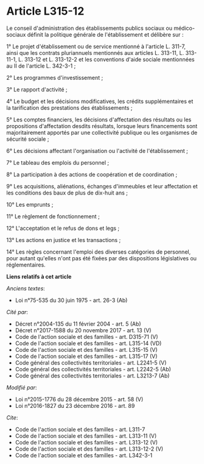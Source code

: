 # Article L315-12

Le conseil d'administration des établissements publics sociaux ou médico-sociaux définit la politique générale de
l'établissement et délibère sur : 

1° Le projet d'établissement ou de service mentionné à l'article L. 311-7, ainsi que les contrats pluriannuels mentionnés aux
articles L. 313-11, L. 313-11-1, L. 313-12 et L. 313-12-2 et les conventions d'aide sociale mentionnées au II de l'article L.
342-3-1 ; 

2° Les programmes d'investissement ; 

3° Le rapport d'activité ; 

4° Le budget et les décisions modificatives, les crédits supplémentaires et la tarification des prestations des
établissements ; 

5° Les comptes financiers, les décisions d'affectation des résultats ou les propositions d'affectation desdits résultats,
lorsque leurs financements sont majoritairement apportés par une collectivité publique ou les organismes de sécurité
sociale ; 

6° Les décisions affectant l'organisation ou l'activité de l'établissement ; 

7° Le tableau des emplois du personnel ; 

8° La participation à des actions de coopération et de coordination ; 

9° Les acquisitions, aliénations, échanges d'immeubles et leur affectation et les conditions des baux de plus de dix-huit
ans ; 

10° Les emprunts ; 

11° Le règlement de fonctionnement ; 

12° L'acceptation et le refus de dons et legs ; 

13° Les actions en justice et les transactions ; 

14° Les règles concernant l'emploi des diverses catégories de personnel, pour autant qu'elles n'ont pas été fixées par des
dispositions législatives ou réglementaires.

**Liens relatifs à cet article**

_Anciens textes_:

  - Loi n°75-535 du 30 juin 1975 - art. 26-3 (Ab)

_Cité par_:

  - Décret n°2004-135 du 11 février 2004 - art. 5 (Ab)
  - Décret n°2017-1588 du 20 novembre 2017 - art. 13 (V)
  - Code de l'action sociale et des familles - art. D315-71 (V)
  - Code de l'action sociale et des familles - art. L315-14 (VD)
  - Code de l'action sociale et des familles - art. L315-15 (V)
  - Code de l'action sociale et des familles - art. L315-17 (V)
  - Code général des collectivités territoriales - art. L2241-5 (V)
  - Code général des collectivités territoriales - art. L2242-5 (Ab)
  - Code général des collectivités territoriales - art. L3213-7 (Ab)

_Modifié par_:

  - Loi n°2015-1776 du 28 décembre 2015 - art. 58 (V)
  - Loi n°2016-1827 du 23 décembre 2016 - art. 89

_Cite_:

  - Code de l'action sociale et des familles - art. L311-7
  - Code de l'action sociale et des familles - art. L313-11 (V)
  - Code de l'action sociale et des familles - art. L313-12 (V)
  - Code de l'action sociale et des familles - art. L313-12-2 (V)
  - Code de l'action sociale et des familles - art. L342-3-1
